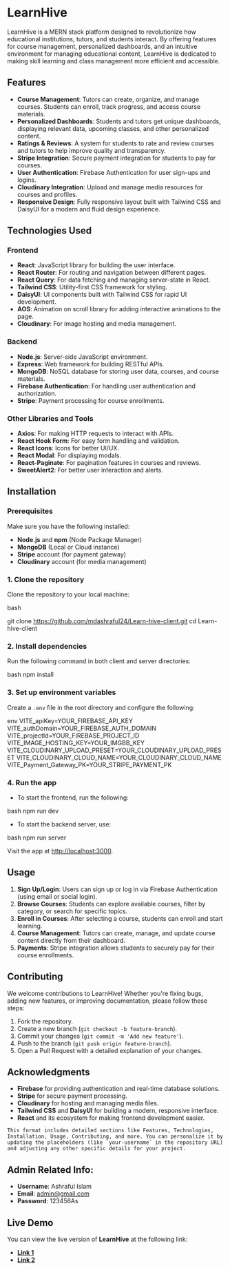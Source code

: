 # LearnHive

LearnHive is a MERN stack platform designed to revolutionize how educational institutions, tutors, and students interact. By offering features for course management, personalized dashboards, and an intuitive environment for managing educational content, LearnHive is dedicated to making skill learning and class management more efficient and accessible.

## Features

- **Course Management**: Tutors can create, organize, and manage courses. Students can enroll, track progress, and access course materials.
- **Personalized Dashboards**: Students and tutors get unique dashboards, displaying relevant data, upcoming classes, and other personalized content.
- **Ratings & Reviews**: A system for students to rate and review courses and tutors to help improve quality and transparency.
- **Stripe Integration**: Secure payment integration for students to pay for courses.
- **User Authentication**: Firebase Authentication for user sign-ups and logins.
- **Cloudinary Integration**: Upload and manage media resources for courses and profiles.
- **Responsive Design**: Fully responsive layout built with Tailwind CSS and DaisyUI for a modern and fluid design experience.

## Technologies Used

### Frontend
- **React**: JavaScript library for building the user interface.
- **React Router**: For routing and navigation between different pages.
- **React Query**: For data fetching and managing server-state in React.
- **Tailwind CSS**: Utility-first CSS framework for styling.
- **DaisyUI**: UI components built with Tailwind CSS for rapid UI development.
- **AOS**: Animation on scroll library for adding interactive animations to the page.
- **Cloudinary**: For image hosting and media management.

### Backend
- **Node.js**: Server-side JavaScript environment.
- **Express**: Web framework for building RESTful APIs.
- **MongoDB**: NoSQL database for storing user data, courses, and course materials.
- **Firebase Authentication**: For handling user authentication and authorization.
- **Stripe**: Payment processing for course enrollments.

### Other Libraries and Tools
- **Axios**: For making HTTP requests to interact with APIs.
- **React Hook Form**: For easy form handling and validation.
- **React Icons**: Icons for better UI/UX.
- **React Modal**: For displaying modals.
- **React-Paginate**: For pagination features in courses and reviews.
- **SweetAlert2**: For better user interaction and alerts.

## Installation

### Prerequisites
Make sure you have the following installed:
- **Node.js** and **npm** (Node Package Manager)
- **MongoDB** (Local or Cloud instance)
- **Stripe** account (for payment gateway)
- **Cloudinary** account (for media management)

### 1. Clone the repository
Clone the repository to your local machine:

bash

git clone https://github.com/mdashraful24/Learn-hive-client.git
cd Learn-hive-client

### 2. Install dependencies
Run the following command in both client and server directories:

bash
npm install

### 3. Set up environment variables
Create a `.env` file in the root directory and configure the following:

env
VITE_apiKey=YOUR_FIREBASE_API_KEY
VITE_authDomain=YOUR_FIREBASE_AUTH_DOMAIN
VITE_projectId=YOUR_FIREBASE_PROJECT_ID
VITE_IMAGE_HOSTING_KEY=YOUR_IMGBB_KEY
VITE_CLOUDINARY_UPLOAD_PRESET=YOUR_CLOUDINARY_UPLOAD_PRESET
VITE_CLOUDINARY_CLOUD_NAME=YOUR_CLOUDINARY_CLOUD_NAME
VITE_Payment_Gateway_PK=YOUR_STRIPE_PAYMENT_PK

### 4. Run the app
- To start the frontend, run the following:

bash
npm run dev

- To start the backend server, use:

bash
npm run server

Visit the app at [http://localhost:3000](http://localhost:3000).

## Usage

1. **Sign Up/Login**: Users can sign up or log in via Firebase Authentication (using email or social login).
2. **Browse Courses**: Students can explore available courses, filter by category, or search for specific topics.
3. **Enroll in Courses**: After selecting a course, students can enroll and start learning.
4. **Course Management**: Tutors can create, manage, and update course content directly from their dashboard.
5. **Payments**: Stripe integration allows students to securely pay for their course enrollments.

## Contributing

We welcome contributions to LearnHive! Whether you're fixing bugs, adding new features, or improving documentation, please follow these steps:

1. Fork the repository.
2. Create a new branch (`git checkout -b feature-branch`).
3. Commit your changes (`git commit -m 'Add new feature'`).
4. Push to the branch (`git push origin feature-branch`).
5. Open a Pull Request with a detailed explanation of your changes.

## Acknowledgments

- **Firebase** for providing authentication and real-time database solutions.
- **Stripe** for secure payment processing.
- **Cloudinary** for hosting and managing media files.
- **Tailwind CSS** and **DaisyUI** for building a modern, responsive interface.
- **React** and its ecosystem for making frontend development easier.

```This format includes detailed sections like Features, Technologies, Installation, Usage, Contributing, and more. You can personalize it by updating the placeholders (like `your-username` in the repository URL) and adjusting any other specific details for your project.```

## Admin Related Info:

  - **Username**: Ashraful Islam
  - **Email**: admin@gmail.com
  - **Password**: 123456As

## Live Demo

You can view the live version of **LearnHive** at the following link:

- **[Link 1](https://learnhive-4ed81.web.app/)**
- **[Link 2](https://learnhive-4ed81.firebaseapp.com/)**
